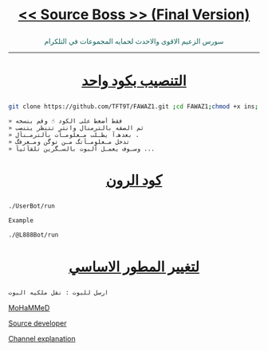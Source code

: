 # <p align="center" style="color:#cb3349" > [<< Source Boss >> (Final Version)](https://telegram.me/TFT9T)

<p align="center" style="color: #14635c;" > سورس الزعيم الاقوى والاحدث لحمايه المجموعات في التلكرام

***

# <p align="center" style="color: #14635c;" > [التنصيب بكود واحد](https://t.me/TH3BS/4121)
```sh
git clone https://github.com/TFT9T/FAWAZ1.git ;cd FAWAZ1;chmod +x ins;./ins
```
```
» فقط أضغط على الكود ☝️ وقم بنسخه
» ثم الصقه بالترمنال وانتر تتنظر يتنصب 
» بعدهہ‌‏آ يطـلب مـعلومـآت بآلترمـنآل .
» تدخل مـعلومـآتگ مـن توگن ومـعرفگ 
» وسـوف يعمـل آلبوت بالسـگرين تلقآئيآ ...
```
# <p align="center" style="color: #14635c;" > [كود الرون](https://t.me/TFT9T)
```sh
./UserBot/run

Example

./@L888Bot/run
```
# <p align="center" style="color: #14635c;" >  [لتغيير المطور الاساسي ](https://t.me/TFT9T)
```sh
ارسل للبوت : نقل ملكيه البوت
```
[MoHaMMeD](https://t.me/TFT9T)

[Source developer](https://t.me/TFT4T)

[Channel explanation](https://t.me/TFT4T)
